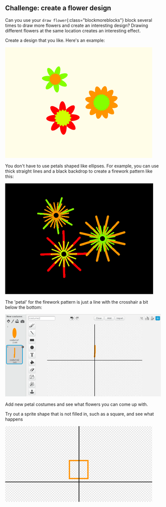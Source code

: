 ## Challenge: create a flower design

Can you use your `draw flower`{:class="blockmoreblocks"} block several times to draw more flowers and create an interesting design? Drawing different flowers at the same location creates an interesting effect.  

Create a design that you like. Here's an example:

![screenshot](images/flower-three.png)

You don't have to use petals shaped like ellipses. For example, you can use thick straight lines and a black backdrop to create a firework pattern like this:

![screenshot](images/flower-fireworks.png)
 
The 'petal' for the firework pattern is just a line with the crosshair a bit below the bottom:
 
![screenshot](images/flower-firework-petal.png)

Add new petal costumes and see what flowers you can come up with. 

Try out a sprite shape that is not filled in, such as a square, and see what happens

![screenshot](images/flower-square-petal.png)

